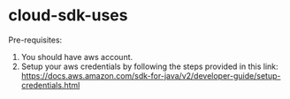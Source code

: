 # cloud-sdk-uses
Pre-requisites:

1. You should have aws account.
2. Setup your aws credentials by following the steps provided in this link: https://docs.aws.amazon.com/sdk-for-java/v2/developer-guide/setup-credentials.html
